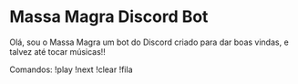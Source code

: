 # Massa Magra Discord Bot

Olá, sou o Massa Magra um bot do Discord criado para dar boas vindas, e talvez até tocar músicas!!

Comandos:
!play <Youtube URL>
!next
!clear
!fila
